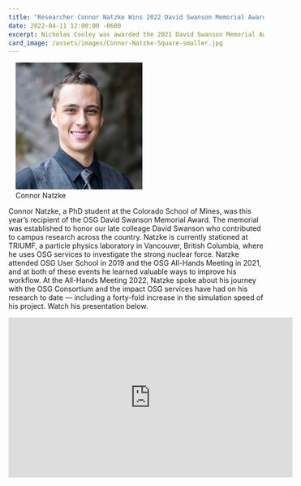 ```yaml
---
title: "Researcher Connor Natzke Wins 2022 David Swanson Memorial Award"
date: 2022-04-11 12:00:00 -0600
excerpt: Nicholas Cooley was awarded the 2021 David Swanson Memorial Award at the March OSG All-Hands Meeting. The memorial was established to honor our late colleage David Swanson who contributed to campus research across the country.
card_image: /assets/images/Connor-Natzke-Square-smaller.jpg
---
```


<figure class="figure float-end" style="margin-left: 1em">
  <img src="/assets/images/Connor-Natzke-Square-smaller.jpg" class="figure-img img-fluid rounded" alt="Connor Natzke" width="250px">
  <figcaption class="figure-caption">Connor Natzke<br/></figcaption>
</figure>

Connor Natzke, a PhD student at the Colorado School of Mines, was this year’s recipient of the OSG David Swanson Memorial Award. The memorial was established 
to honor our late colleage David Swanson who contributed to campus research across the country. Natzke is currently stationed at TRIUMF, a particle physics 
laboratory in Vancouver, British Columbia, where he uses OSG services to investigate the strong nuclear force. Natzke attended OSG User School in 2019 and 
the OSG All-Hands Meeting in 2021, and at both of these events he learned valuable ways to improve his workflow. At the All-Hands Meeting 2022, Natzke 
spoke about his journey with the OSG Consortium and the impact OSG services have had on his research to date –– including a forty-fold increase in the 
simulation speed of his project. Watch his presentation below. 

<iframe width="560" height="315" src="https://www.youtube.com/embed/YTyFIdOsJvY?controls=0" title="YouTube video player" frameborder="0" allow="accelerometer; autoplay; clipboard-write; encrypted-media; gyroscope; picture-in-picture" allowfullscreen></iframe>
